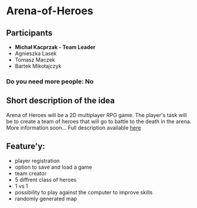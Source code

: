 # Arena-of-Heroes
## Participants 
 - **Michał Kacprzak - Team Leader**
 - Agnieszka Lasek
 - Tomasz Maczek
 - Bartek Mikołajczyk
### Do you need more people: No
## Short description of the idea
Arena of Heroes will be a 2D multiplayer RPG game. The player's task will be to create a team of heroes that will go to battle to the death in the arena. More information soon...
Full description available [here](README.md)
## Feature'y:
- player registration
- option to save and load a game
- team creator
- 5 diffrent class of heroes
- 1 vs 1 
- possibility to play against the computer to improve skills
- randomly generated map
